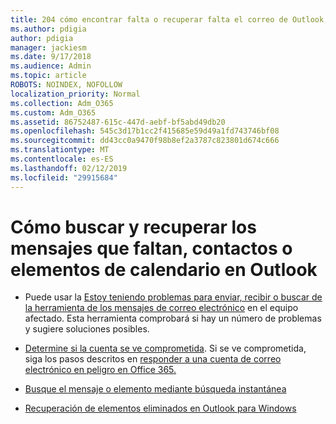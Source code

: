```yaml
---
title: 204 cómo encontrar falta o recuperar falta el correo de Outlook, calendario o contactos
ms.author: pdigia
author: pdigia
manager: jackiesm
ms.date: 9/17/2018
ms.audience: Admin
ms.topic: article
ROBOTS: NOINDEX, NOFOLLOW
localization_priority: Normal
ms.collection: Adm_O365
ms.custom: Adm_O365
ms.assetid: 86752487-615c-447d-aebf-bf5abd49db20
ms.openlocfilehash: 545c3d17b1cc2f415685e59d49a1fd743746bf08
ms.sourcegitcommit: dd43cc0a9470f98b8ef2a3787c823801d674c666
ms.translationtype: MT
ms.contentlocale: es-ES
ms.lasthandoff: 02/12/2019
ms.locfileid: "29915684"
---
```

# <a name="how-to-find-and-recover-missing-messages-contacts-or-calendar-items-in-outlook"></a>Cómo buscar y recuperar los mensajes que faltan, contactos o elementos de calendario en Outlook

- Puede usar la [Estoy teniendo problemas para enviar, recibir o buscar de la herramienta de los mensajes de correo electrónico](https://aka.ms/SaRA-OutlookSendReceive) en el equipo afectado. Esta herramienta comprobará si hay un número de problemas y sugiere soluciones posibles. 
    
- [Determine si la cuenta se ve comprometida](https://support.microsoft.com/help/2551603/how-to-determine-whether-your-office-365-account-has-been-compromised). Si se ve comprometida, siga los pasos descritos en [responder a una cuenta de correo electrónico en peligro en Office 365.](https://docs.microsoft.com/office365/enterprise/responding-to-a-compromised-email-account)
    
- [Busque el mensaje o elemento mediante búsqueda instantánea](https://support.office.com/article/69748862-5976-47b9-98e8-ed179f1b9e4d)
    
- [Recuperación de elementos eliminados en Outlook para Windows](https://support.office.com/article/49e81f3c-c8f4-4426-a0b9-c0fd751d48ce)
    

